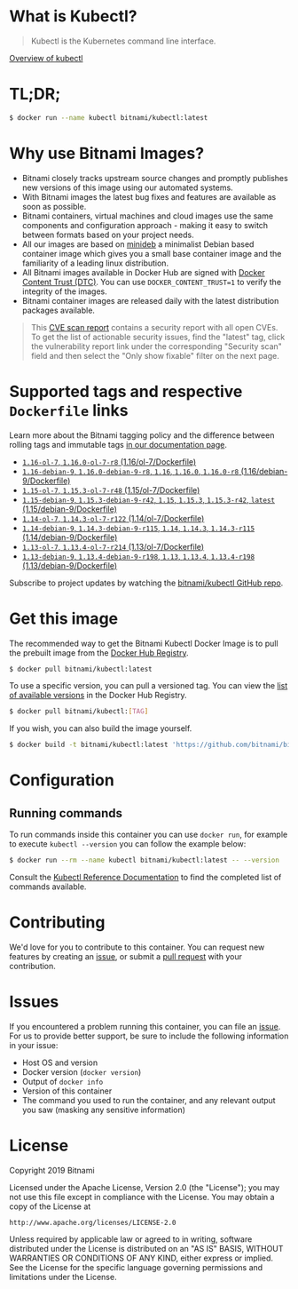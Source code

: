 
# What is Kubectl?

> Kubectl is the Kubernetes command line interface.

[Overview of kubectl](https://kubernetes.io/docs/reference/kubectl/overview/)

# TL;DR;

```bash
$ docker run --name kubectl bitnami/kubectl:latest
```

# Why use Bitnami Images?

* Bitnami closely tracks upstream source changes and promptly publishes new versions of this image using our automated systems.
* With Bitnami images the latest bug fixes and features are available as soon as possible.
* Bitnami containers, virtual machines and cloud images use the same components and configuration approach - making it easy to switch between formats based on your project needs.
* All our images are based on [minideb](https://github.com/bitnami/minideb) a minimalist Debian based container image which gives you a small base container image and the familiarity of a leading linux distribution.
* All Bitnami images available in Docker Hub are signed with [Docker Content Trust (DTC)](https://docs.docker.com/engine/security/trust/content_trust/). You can use `DOCKER_CONTENT_TRUST=1` to verify the integrity of the images.
* Bitnami container images are released daily with the latest distribution packages available.


> This [CVE scan report](https://quay.io/repository/bitnami/kubectl?tab=tags) contains a security report with all open CVEs. To get the list of actionable security issues, find the "latest" tag, click the vulnerability report link under the corresponding "Security scan" field and then select the "Only show fixable" filter on the next page.

# Supported tags and respective `Dockerfile` links

Learn more about the Bitnami tagging policy and the difference between rolling tags and immutable tags [in our documentation page](https://docs.bitnami.com/containers/how-to/understand-rolling-tags-containers/).


* [`1.16-ol-7`, `1.16.0-ol-7-r8` (1.16/ol-7/Dockerfile)](https://github.com/bitnami/bitnami-docker-kubectl/blob/1.16.0-ol-7-r8/1.16/ol-7/Dockerfile)
* [`1.16-debian-9`, `1.16.0-debian-9-r8`, `1.16`, `1.16.0`, `1.16.0-r8` (1.16/debian-9/Dockerfile)](https://github.com/bitnami/bitnami-docker-kubectl/blob/1.16.0-debian-9-r8/1.16/debian-9/Dockerfile)
* [`1.15-ol-7`, `1.15.3-ol-7-r48` (1.15/ol-7/Dockerfile)](https://github.com/bitnami/bitnami-docker-kubectl/blob/1.15.3-ol-7-r48/1.15/ol-7/Dockerfile)
* [`1.15-debian-9`, `1.15.3-debian-9-r42`, `1.15`, `1.15.3`, `1.15.3-r42`, `latest` (1.15/debian-9/Dockerfile)](https://github.com/bitnami/bitnami-docker-kubectl/blob/1.15.3-debian-9-r42/1.15/debian-9/Dockerfile)
* [`1.14-ol-7`, `1.14.3-ol-7-r122` (1.14/ol-7/Dockerfile)](https://github.com/bitnami/bitnami-docker-kubectl/blob/1.14.3-ol-7-r122/1.14/ol-7/Dockerfile)
* [`1.14-debian-9`, `1.14.3-debian-9-r115`, `1.14`, `1.14.3`, `1.14.3-r115` (1.14/debian-9/Dockerfile)](https://github.com/bitnami/bitnami-docker-kubectl/blob/1.14.3-debian-9-r115/1.14/debian-9/Dockerfile)
* [`1.13-ol-7`, `1.13.4-ol-7-r214` (1.13/ol-7/Dockerfile)](https://github.com/bitnami/bitnami-docker-kubectl/blob/1.13.4-ol-7-r214/1.13/ol-7/Dockerfile)
* [`1.13-debian-9`, `1.13.4-debian-9-r198`, `1.13`, `1.13.4`, `1.13.4-r198` (1.13/debian-9/Dockerfile)](https://github.com/bitnami/bitnami-docker-kubectl/blob/1.13.4-debian-9-r198/1.13/debian-9/Dockerfile)

Subscribe to project updates by watching the [bitnami/kubectl GitHub repo](https://github.com/bitnami/bitnami-docker-kubectl).

# Get this image

The recommended way to get the Bitnami Kubectl Docker Image is to pull the prebuilt image from the [Docker Hub Registry](https://hub.docker.com/r/bitnami/kubectl).

```bash
$ docker pull bitnami/kubectl:latest
```

To use a specific version, you can pull a versioned tag. You can view the [list of available versions](https://hub.docker.com/r/bitnami/kubectl/tags/) in the Docker Hub Registry.

```bash
$ docker pull bitnami/kubectl:[TAG]
```

If you wish, you can also build the image yourself.

```bash
$ docker build -t bitnami/kubectl:latest 'https://github.com/bitnami/bitnami-docker-kubectl.git#master:1.15/debian-9'
```

# Configuration

## Running commands

To run commands inside this container you can use `docker run`, for example to execute `kubectl --version` you can follow the example below:

```bash
$ docker run --rm --name kubectl bitnami/kubectl:latest -- --version
```

Consult the [Kubectl Reference Documentation](https://kubernetes.io/docs/reference/generated/kubectl/kubectl-commands) to find the completed list of commands available.

# Contributing

We'd love for you to contribute to this container. You can request new features by creating an [issue](https://github.com/bitnami/bitnami-docker-kubectl/issues), or submit a [pull request](https://github.com/bitnami/bitnami-docker-kubectl/pulls) with your contribution.

# Issues

If you encountered a problem running this container, you can file an [issue](https://github.com/bitnami/bitnami-docker-kubectl/issues). For us to provide better support, be sure to include the following information in your issue:

- Host OS and version
- Docker version (`docker version`)
- Output of `docker info`
- Version of this container
- The command you used to run the container, and any relevant output you saw (masking any sensitive information)

# License

Copyright 2019 Bitnami

Licensed under the Apache License, Version 2.0 (the "License");
you may not use this file except in compliance with the License.
You may obtain a copy of the License at

    http://www.apache.org/licenses/LICENSE-2.0

Unless required by applicable law or agreed to in writing, software
distributed under the License is distributed on an "AS IS" BASIS,
WITHOUT WARRANTIES OR CONDITIONS OF ANY KIND, either express or implied.
See the License for the specific language governing permissions and
limitations under the License.

